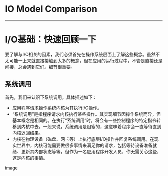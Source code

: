 # IO Model Comparison

******

# I/O基础：快速回顾一下
要了解与I/O相关的因素，我们必须首先在操作系统层面上了解这些概念。虽然不太可能一上来就直接接触到太多的概念，但在应用的运行过程中，不管是直接还是间接，总会遇到它们。细节很重要。

## 系统调用
首先，我们来认识下系统调用，具体描述如下：
+ 应用程序请求操作系统内核为其执行I/O操作。
+ “系统调用”是指程序请求内核执行某些操作。其实现细节因操作系统而异，但基本概念是相同的。在执行“系统调用”时，将会有一些控制程序的特定指令转移到内核中去。一般来说，系统调用是阻塞的，这意味着程序会一直等待直到内核返回结果。
+ 内核在物理设备（磁盘、网卡等）上执行底层I/O操作并回复系统调用。在现实世界中，内核可能需要做很多事情来满足你的请求，包括等待设备准备就绪、更新其内部状态等等，但作为一名应用程序开发人员，你无需关心这些，这是内核的事情。

[image](http://upload-images.jianshu.io/upload_images/2397007-46a7664173ee4ed3.jpg?imageMogr2/auto-orient/strip%7CimageView2/2/w/1240)


